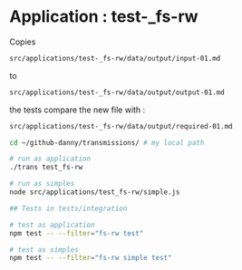 # Application : test-\_fs-rw

Copies

```sh
src/applications/test-_fs-rw/data/output/input-01.md
```

to

```sh
src/applications/test-_fs-rw/data/output/output-01.md
```

the tests compare the new file with :

```sh
src/applications/test-_fs-rw/data/output/required-01.md
```

```sh
cd ~/github-danny/transmissions/ # my local path

# run as application
./trans test_fs-rw

# run as simples
node src/applications/test_fs-rw/simple.js

## Tests in tests/integration

# test as application
npm test -- --filter="fs-rw test"

# test as simples
npm test -- --filter="fs-rw simple test"
```
